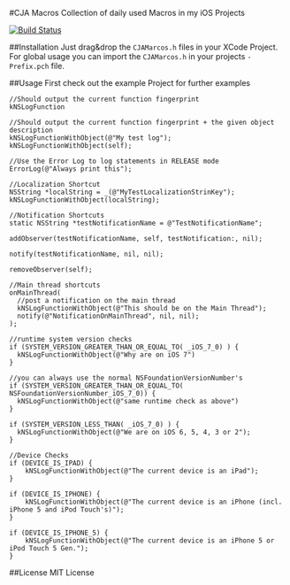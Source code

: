 #CJA Macros
Collection of daily used Macros in my iOS Projects  
  
[![Build Status](https://travis-ci.org/carlj/CJAMacros.png?branch=master)](https://travis-ci.org/carlj/CJAMacros)

##Installation
Just drag&drop the ```CJAMarcos.h``` files in your XCode Project. 
For global usage you can import the ```CJAMarcos.h``` in your projects ```-Prefix.pch``` file.

##Usage
First check out the example Project for further examples

``` objc
//Should output the current function fingerprint
kNSLogFunction

//Should output the current function fingerprint + the given object description
kNSLogFunctionWithObject(@"My test log");
kNSLogFunctionWithObject(self);

//Use the Error Log to log statements in RELEASE mode
ErrorLog(@"Always print this");

//Localization Shortcut
NSString *localString = _(@"MyTestLocalizationStrinKey");
kNSLogFunctionWithObject(localString);

//Notification Shortcuts
static NSString *testNotificationName = @"TestNotificationName";

addObserver(testNotificationName, self, testNotification:, nil);

notify(testNotificationName, nil, nil);

removeObserver(self);

//Main thread shortcuts
onMainThread(
  //post a notification on the main thread
  kNSLogFunctionWithObject(@"This should be on the Main Thread");
  notify(@"NotificationOnMainThread", nil, nil);
);

//runtime system version checks
if (SYSTEM_VERSION_GREATER_THAN_OR_EQUAL_TO( _iOS_7_0) ) {
  kNSLogFunctionWithObject(@"Why are on iOS 7")
}

//you can always use the normal NSFoundationVersionNumber's
if (SYSTEM_VERSION_GREATER_THAN_OR_EQUAL_TO( NSFoundationVersionNumber_iOS_7_0)) {
  kNSLogFunctionWithObject(@"same runtime check as above")
}

if (SYSTEM_VERSION_LESS_THAN( _iOS_7_0) ) {
  kNSLogFunctionWithObject(@"We are on iOS 6, 5, 4, 3 or 2");
}

//Device Checks
if (DEVICE_IS_IPAD) {
	kNSLogFunctionWithObject(@"The current device is an iPad");
}

if (DEVICE_IS_IPHONE) {
	kNSLogFunctionWithObject(@"The current device is an iPhone (incl. iPhone 5 and iPod Touch's)");
}

if (DEVICE_IS_IPHONE_5) {
	kNSLogFunctionWithObject(@"The current device is an iPhone 5 or iPod Touch 5 Gen.");
}
```

##License
MIT License
